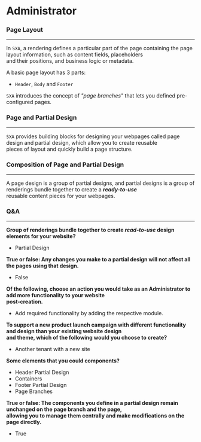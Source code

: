 # Administrator
### Page Layout
---
In `SXA`, a rendering defines a particular part of the page containing the page layout information, such as content fields, placeholders <br>and their positions, and business logic or metadata.

A basic page layout has 3 parts:
- `Header`, `Body` and `Footer`

`SXA` introduces the concept of _"page branches"_ that lets you defined pre-configured pages. 

### Page and Partial Design
---
`SXA` provides building blocks for designing your webpages called page design and partial design, which allow you to create reusable <br>pieces of layout and quickly build a page structure.

### Composition of Page and Partial Design
---
A page design is a group of partial designs, and partial designs is a group of renderings bundle together to create a **_ready-to-use_** <br>reusable content pieces for your webpages.

### Q&A
---
**Group of renderings bundle together to create _read-to-use_ design elements for your website?**
- Partial Design

**True or false: Any changes you make to a partial design will not affect all the pages using that design.**
- False

**Of the following, choose an action you would take as an Administrator to add more functionality to your website <br>post-creation.**
- Add required functionality by adding the respective module.

**To support a new product launch campaign with different functionality and design than your existing website design <br>and theme, which of the following would you choose to create?**
- Another tenant with a new site

**Some elements that you could components?**
- Header Partial Design
- Containers
- Footer Partial Design
- Page Branches

**True or false: The components you define in a partial design remain unchanged on the page branch and the page, <br>allowing you to manage them centrally and make modifications on the page directly.**
- True